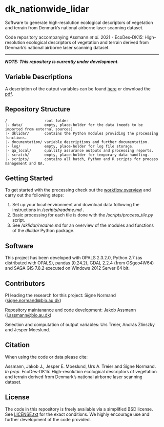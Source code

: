 # dk_nationwide_lidar
Software to generate high-resolution ecological descriptors of vegetation and terrain from Denmark’s national airborne laser scanning dataset. 

Code repository accompanying Assmann *et al.* 2021 - EcoDes-DK15: High-resolution ecological descriptors of vegetation and terrain derived from Denmark’s national airborne laser scanning dataset.

---

__*NOTE: This repository is currently under development.*__

## Variable Descriptions

A description of the output variables can be found [here](/documentation/variables.md) or download the [pdf](/documentation/variables.pdf).

## Repository Structure
```
/                 root folder
|- data/          empty, place-holder for the data (needs to be imported from external sources).
|- dklidar/       contains the Python modules providing the processing functions.
|- documentation/ variable descriptions and further documentation. 
|- log/           empty, place-holder for log file storage.
|- qa_local/      quallity assurance outputs and processing reports.
|- scratch/       empty, place-holder for temporary data handling.
|- scripts/       contains all batch, Python and R scripts for process management and QA.
```
## Getting Started

To get started with the processing check out the [workflow overview](/documentation/dk_lidar_processing_flow.pdf) and carry out the following steps:

1. Set up your local environment and download data following the instructions in  */scripts/readme.md* .
2. Basic processing for each tile is done with the */scripts/process_tile.py* script.
3. See */dklidar/readme.md* for an overview of the modules and functions of the *dklidar* Python package.

## Software

This project has been developed with OPALS 2.3.2.0, Python 2.7 (as distributed with OPALS), pandas (0.24.2), GDAL 2.2.4 (from OSgeo4W64) and SAGA GIS 7.8.2 executed on Windows 2012 Server 64 bit. 

## Contributors
PI leading the research for this project: Signe Normand (signe.normand@bio.au.dk)

Repository maintanance and code development: Jakob Assmann (j.assmann@bio.au.dk)

Selection and computation of output variables: Urs Treier, Andràs Zlinszky and Jesper Moeslund.

## Citation

When using the code or data please cite:

Assmann, Jakob J., Jesper E. Moeslund, Urs A. Treier and Signe Normand. *In prep*. EcoDes-DK15: High-resolution ecological descriptors of vegetation and terrain derived from Denmark’s national airborne laser scanning dataset.

## License
The code in this repository is freely available via a simplified BSD license. See [LICENSE.txt](license.txt) for the exact conditions. We highly encourage use and further development of the code provided.  

